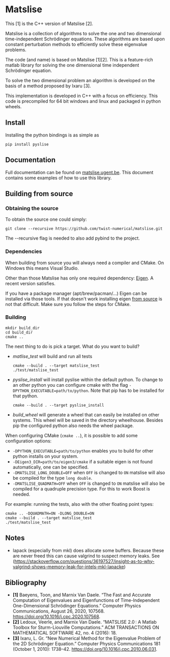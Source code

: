 # Matslise

This [1] is the C++ version of Matslise [2].

Matslise is a collection of algorithms to solve the one and two dimensional time-independent Schrödinger equations. These algorithms are based upon constant perturbation methods to efficiently solve these eigenvalue problems.

The code (and name) is based on Matslise [1][2]. This is a feature-rich matlab library for solving the one dimensional time independent Schrödinger equation.

To solve the two dimensional problem an algorithm is developed on the basis of a method proposed by Ixaru [3].

This implementation is developed in C++ with a focus on efficiency. This code is precompiled for 64 bit windows and linux and packaged in python wheels.

## Install

Installing the python bindings is as simple as
```
pip install pyslise
```

## Documentation

Full documentation can be found on 
[matslise.ugent.be](https://matslise.ugent.be/). This document contains some examples of how to use this library.

## Building from source

### Obtaining the source
To obtain the source one could simply:

```
git clone --recursive https://github.com/twist-numerical/matslise.git
```

The --recursive flag is needed to also add pybind to the project.

### Dependencies
When building from source you will always need a compiler and CMake. On Windows this means Visual Studio.

Other than those Matslise has only one required dependency: [Eigen](http://eigen.tuxfamily.org). A recent version satisfies.

If you have a package manager (apt/brew/pacman/...) Eigen can be installed via those tools. If that doesn't work installing eigen [from source](https://bitbucket.org/eigen/eigen/src/default/INSTALL) is not that difficult. Make sure you follow the steps for CMake.

### Building
```
mkdir build_dir
cd build_dir
cmake ..
```
The next thing to do is pick a target. What do you want to build?

- *matlise_test* will build and run all tests
  ```
  cmake --build . --target matslise_test
  ./test/matslise_test
  ```
- *pyslise_install* will install pyslise within the default python. To change to an other python you can configure cmake with the flag `-DPYTHON_EXECUTABLE=path/to/python`. Note that pip has to be installed for that python.
  ```
  cmake --build . --target pyslise_install
  ```
- *build_wheel* will generate a wheel that can easily be installed on other systems. This wheel will be saved in the directory wheelhouse. Besides pip the configured python also needs the wheel package.

When configuring CMake (`cmake ..`), it is possible to add some configuration options:
- `-DPYTHON_EXECUTABLE=path/to/python` enables you to build for other python installs on your system.
- `-DEigen3_DIR=path/to/eigen3/cmake` if a suitable eigen is not found automatically, one can be specified.
- `-DMATSLISE_LONG_DOUBLE=OFF` when `OFF` is changed to `ON` matslise will also be compiled for the type `long double`.
- `-DMATSLISE_QUADMATH=OFF` when `OFF` is changed to `ON` matslise will also be compiled for a quadruple precision type. For this to work Boost is needed.

For example: running the tests, also with the other floating point types:
```
cmake .. -DQUADMATH=ON -DLONG_DOUBLE=ON
cmake --build . --target matslise_test
./test/matslise_test
```

## Notes

- lapack (especially from mkl) does allocate some buffers. Because these are never freed this can cause valgrind to suspect memory leaks. See  (https://stackoverflow.com/questions/36197527/insight-as-to-why-valgrind-shows-memory-leak-for-intels-mkl-lapacke)

## Bibliography
* **[1]** Baeyens, Toon, and Marnix Van Daele. “The Fast and Accurate Computation of Eigenvalues and Eigenfunctions of Time-Independent One-Dimensional Schrödinger Equations.” Computer Physics Communications, August 26, 2020, 107568. https://doi.org/10.1016/j.cpc.2020.107568.
* **[2]** Ledoux, Veerle, and Marnix Van Daele. “MATSLISE 2.0 : A Matlab Toolbox for Sturm-Liouville Computations.” ACM TRANSACTIONS ON MATHEMATICAL SOFTWARE 42, no. 4 (2016): 18.
* **[3]** Ixaru, L. Gr. “New Numerical Method for the Eigenvalue Problem of the 2D Schrödinger Equation.” Computer Physics Communications 181 (October 1, 2010): 1738–42. https://doi.org/10.1016/j.cpc.2010.06.031.
